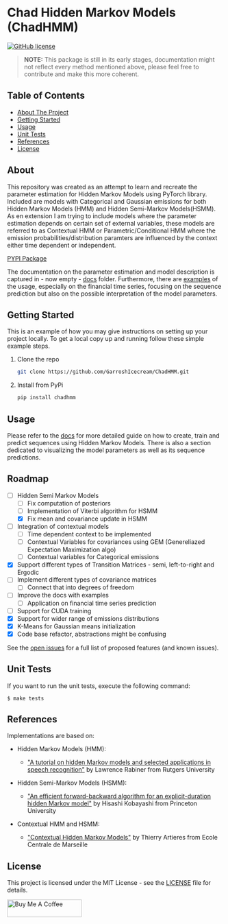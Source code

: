 # Chad Hidden Markov Models (ChadHMM)
[![GitHub license](https://img.shields.io/badge/license-MIT-green.svg)](https://github.com/drkostas/pyemail-sender/master/LICENSE)

> **NOTE:**
> This package is still in its early stages, documentation might not reflect every method mentioned above, please feel free to contribute and make this more coherent.

## Table of Contents

+ [About The Project](#about)
+ [Getting Started](#getting_started)
+ [Usage](#usage)
+ [Unit Tests](#unit_tests)
+ [References](#references)
+ [License](#license)

## About <a name = "about"></a>

This repository was created as an attempt to learn and recreate the parameter estimation for Hidden Markov Models using PyTorch library. Included are models with Categorical and Gaussian emissions for both Hidden Markov Models (HMM) and Hidden Semi-Markov Models(HSMM). As en extension I am trying to include models where the parameter estimation depends on certain set of external variables, these models are referred to as Contextual HMM or Parametric/Conditional HMM where the emission probabilities/distribution paramters are influenced by the context either time dependent or independent.

[PYPI Package](https://pypi.org/project/chadhmm/)

The documentation on the parameter estimation and model description is captured in - now empty - [docs](https://github.com/GarroshIcecream/ChadHMM//tree/master/docs) folder. Furthermore, there are [examples](https://github.com/GarroshIcecream/ChadHMM//tree/master/tests) of the usage, especially on the financial time series, focusing on the sequence prediction but also on the possible interpretation of the model parameters.

## Getting Started <a name = "getting_started"></a>

This is an example of how you may give instructions on setting up your project locally.
To get a local copy up and running follow these simple example steps.

1. Clone the repo
   ```sh
   git clone https://github.com/GarroshIcecream/ChadHMM.git
   ```
2. Install from PyPi
   ```sh
   pip install chadhmm
   ```

## Usage <a name = "usage"></a>

Please refer to the [docs](https://github.com/GarroshIcecream/ChadHMM//tree/master/docs) for more detailed guide on how to create, train and predict sequences using Hidden Markov Models. There is also a section dedicated to visualizing the model parameters as well as its sequence predictions.

## Roadmap <a name = "roadmap"></a>

- [ ] Hidden Semi Markov Models
  - [ ] Fix computation of posteriors 
  - [ ] Implementation of Viterbi algorithm for HSMM
  - [x] Fix mean and covariance update in HSMM
- [ ] Integration of contextual models
  - [ ] Time dependent context to be implemented
  - [ ] Contextual Variables for covariances using GEM (Genereliazed Expectation Maximization algo)
  - [ ] Contextual variables for Categorical emissions
- [x] Support different types of Transition Matrices - semi, left-to-right and Ergodic
- [ ] Implement different types of covariance matrices
  - [ ] Connect that into degrees of freedom
- [ ] Improve the docs with examples
    - [ ] Application on financial time series prediction
- [ ] Support for CUDA training
- [x] Support for wider range of emissions distributions
- [X] K-Means for Gaussian means initialization
- [x] Code base refactor, abstractions might be confusing

See the [open issues](https://github.com/GarroshIcecream/ChadHMM/issues) for a full list of proposed features (and known issues).

## Unit Tests <a name = "unit_tests"></a>

If you want to run the unit tests, execute the following command:

```ShellSession
$ make tests
```

## References <a name = "references"></a>

Implementations are based on:

- Hidden Markov Models (HMM):
   - ["A tutorial on hidden Markov models and selected applications in speech recognition"](https://ieeexplore.ieee.org/document/18626) by Lawrence Rabiner from Rutgers University

- Hidden Semi-Markov Models (HSMM):
   - ["An efficient forward-backward algorithm for an explicit-duration hidden Markov model"](https://www.researchgate.net/publication/3342828_An_efficient_forward-backward_algorithm_for_an_explicit-duration_hidden_Markov_model) by Hisashi Kobayashi from Princeton University

- Contextual HMM and HSMM:
  - ["Contextual Hidden Markov Models"](https://www.researchgate.net/publication/261490802_Contextual_Hidden_Markov_Models) by Thierry Artieres from Ecole Centrale de Marseille

## License <a name = "license"></a>

This project is licensed under the MIT License - see
the [LICENSE](https://github.com/GarroshIcecream/ChadHMM/blob/master/LICENSE) file for details.


<a href="https://www.buymeacoffee.com/adpesek13n" target="_blank"><img src="https://cdn.buymeacoffee.com/buttons/default-orange.png" alt="Buy Me A Coffee" height="41" width="174"></a>










